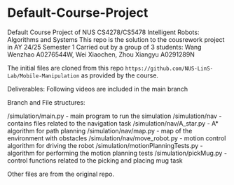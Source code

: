 # Default-Course-Project
Default Course Project of NUS CS4278/CS5478 Intelligent Robots: Algorithms and Systems
This repo is the solution to the cousrework project in AY 24/25 Semester 1
Carried out by a group of 3 students:
Wang Wenzhao A0276544W, Wei Xiaochen, Zhou Xiangyu A0291289N

The initial files are cloned from this repo `https://github.com/NUS-LinS-Lab/Mobile-Manipulation` as provided by the course.

Deliverables:
Following videos are included in the main branch

Branch and File structures:

/simulation/main.py - main program to run the simulation
/simulation/nav - contains files related to the navigation task
    /simulation/nav/A_star.py - A* algorithm for path planning
    /simulation/nav/map.py - map of the environment with obstacles
    /simulation/nav/move_robot.py - motion control algorithm for driving the robot
/simulation/motionPlanningTests.py - algorithm for performing the motion planning tests
/simulation/pickMug.py - control functions related to the picking and placing mug task

Other files are from the original repo.